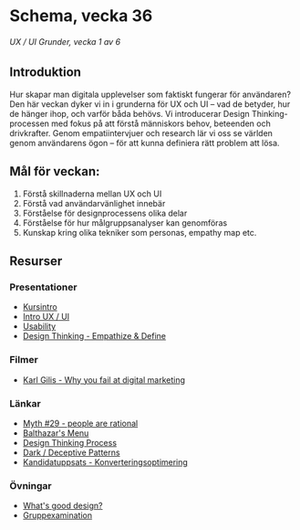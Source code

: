 # Schema, vecka 36
###### UX / UI Grunder, vecka 1 av 6

## Introduktion

Hur skapar man digitala upplevelser som faktiskt fungerar för användaren? Den här veckan dyker vi in i grunderna för UX och UI – vad de betyder, hur de hänger ihop, och varför båda behövs. Vi introducerar Design Thinking-processen med fokus på att förstå människors behov, beteenden och drivkrafter. Genom empatiintervjuer och research lär vi oss se världen genom användarens ögon – för att kunna definiera rätt problem att lösa.

## Mål för veckan:
1. Förstå skillnaderna mellan UX och UI
2. Förstå vad användarvänlighet innebär
3. Förståelse för designprocessens olika delar
4. Förståelse för hur målgruppsanalyser kan genomföras
5. Kunskap kring olika tekniker som personas, empathy map etc.

## Resurser

### Presentationer
* [Kursintro](https://docs.google.com/presentation/d/1yR0gF_wQ03Unxm7qIEIhL3yN-eeYEyRz/edit?usp=sharing&ouid=117251319654116712560&rtpof=true&sd=true)
* [Intro UX / UI](https://docs.google.com/presentation/d/1Ooyuz9l10qyDx1dp53bQCGWGxohqC4Uv/edit?usp=sharing&ouid=117251319654116712560&rtpof=true&sd=true)
* [Usability](https://docs.google.com/presentation/d/1EJlN5MLs7aieBguNitVSzZeH0agK1NRb/edit?usp=sharing&ouid=117251319654116712560&rtpof=true&sd=true)
* [Design Thinking - Empathize & Define](https://docs.google.com/presentation/d/13OArKxoMnn0qEjMgg313gP0M-gZyJG7R/edit?usp=sharing&ouid=117251319654116712560&rtpof=true&sd=true)

### Filmer
* [Karl Gilis - Why you fail at digital marketing](https://www.youtube.com/watch?v=5smmkVq3osE)

### Länkar
* [Myth #29 - people are rational](https://uxmyths.com/post/2607991907/myth-29-people-are-rational)
* [Balthazar's Menu](https://nymag.com/restaurants/features/62498/)
* [Design Thinking Process](https://www.interaction-design.org/literature/article/5-stages-in-the-design-thinking-process)
* [Dark / Deceptive Patterns](https://www.deceptive.design/)
* [Kandidatuppsats - Konverteringsoptimering](https://www.diva-portal.org/smash/record.jsf?dswid=-9376&pid=diva2%3A1763554&c=2&searchType=SIMPLE&language=sv&query=jesper+nyberg&af=%5B%22personName%3A%5C%22Nyberg%2C+Jesper%5C%22%22%5D&aq=%5B%5B%5D%5D&aq2=%5B%5B%5D%5D&aqe=%5B%5D&noOfRows=50&sortOrder=author_sort_asc&sortOrder2=title_sort_asc&onlyFullText=false&sf=all)

### Övningar
* [What's good design?](https://github.com/fu-ux-ui-fe24/exercise-whats-good-design/tree/main)
* [Gruppexamination](https://github.com/fu-ux-ui-fe24/exam-team-design-thinking-process/tree/main)
